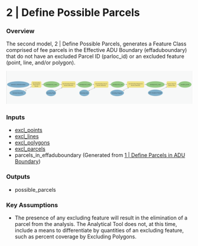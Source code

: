 # 2 | Define Possible Parcels

### Overview

The second model, 2 | Define Possible Parcels, generates a Feature Class comprised of fee parcels in the Effective ADU Boundary (effaduboundary) that do not have an excluded Parcel ID (parloc\_id) or an excluded feature (point, line, and/or polygon).

![Screenshot of Model 2 | Define Possible Parcels. Click to expand.](../.gitbook/assets/Model2.png)

### Inputs

* [excl\_points](../tool-inputs/spatial-inputs/2.-parcel-level-exclusions/2-1.-excluding-points.md)
* [excl\_lines](../tool-inputs/spatial-inputs/2.-parcel-level-exclusions/2-2.-excluding-lines.md)
* [excl\_polygons](../tool-inputs/spatial-inputs/2.-parcel-level-exclusions/2-3.-excluding-polygons.md)
* [excl\_parcels](../tool-inputs/spatial-inputs/2.-parcel-level-exclusions/2-4.-excluded-parcel-ids.md)
* parcels\_in\_effaduboundary (Generated from [1 | Define Parcels in ADU Boundary](../analysis-overview/page-1.md))

### Outputs

* possible\_parcels

### Key Assumptions

* The presence of any excluding feature will result in the elimination of a parcel from the analysis. The Analytical Tool does not, at this time, include a means to differentiate by quantities of an excluding feature, such as percent coverage by Excluding Polygons.

